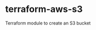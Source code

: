# terraform-aws-s3

Terraform module to create an S3 bucket

<!-- BEGIN_TF_DOCS -->
<!-- END_TF_DOCS -->
